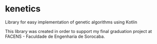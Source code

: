 # kenetics
Library for easy implementation of genetic algorithms using Kotlin

This library was created in order to support my final graduation project at FACENS - Faculdade de Engenharia de Sorocaba.
